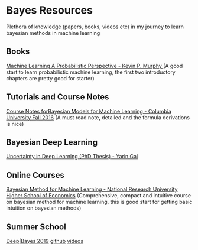 # Bayes Resources
Plethora of knowledge (papers, books, videos etc) in my journey to learn bayesian methods in machine learning

## Books
[ Machine Learning A Probabilistic Perspective - Kevin P. Murphy ](https://doc.lagout.org/science/Artificial%20Intelligence/Machine%20learning/Machine%20Learning_%20A%20Probabilistic%20Perspective%20%5BMurphy%202012-08-24%5D.pdf) (A good start to learn probabilistic machine learning, the first two introductory chapters are pretty good for starter)

## Tutorials and Course Notes
[Course Notes forBayesian Models for Machine Learning - Columbia University Fall 2016](http://www.columbia.edu/~jwp2128/Teaching/E6720/BayesianModelsMachineLearning2016.pdf) (A must read note, detailed and the formula derivations is nice)

## Bayesian Deep Learning
[Uncertainty in Deep Learning (PhD Thesis) - Yarin Gal](http://mlg.eng.cam.ac.uk/yarin/blog_2248.html)

## Online Courses

[Bayesian Method for Machine Learning - National Research University Higher School of Economics](https://www.coursera.org/learn/bayesian-methods-in-machine-learning) (Comprehensive, compact and intuitive course on bayesian method for machine learning, this is good start for getting basic intuition on bayesian methods)

## Summer School

[Deep|Bayes 2019](https://deepbayes.ru/) [github](https://github.com/bayesgroup/deepbayes-2019) [videos](https://www.youtube.com/playlist?list=PLe5rNUydzV9QHe8VDStpU0o8Yp63OecdW)
